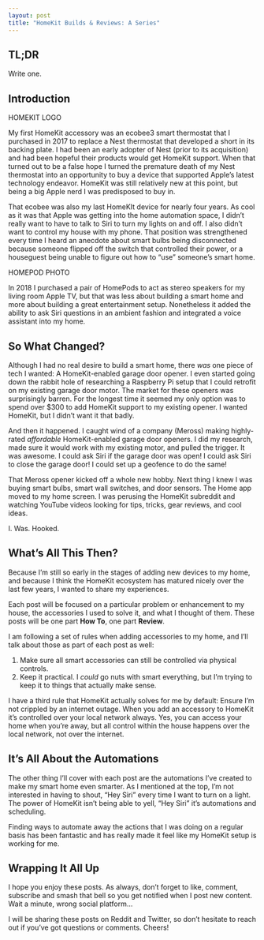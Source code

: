 ```yaml
---
layout: post
title: "HomeKit Builds & Reviews: A Series"
---
```


## TL;DR

Write one.

## Introduction

HOMEKIT LOGO

My first HomeKit accessory was an ecobee3 smart thermostat that I purchased in 2017 to replace a Nest thermostat that developed a short in its backing plate. I had been an early adopter of Nest (prior to its acquisition) and had been hopeful their products would get HomeKit support. When that turned out to be a false hope I turned the premature death of my Nest thermostat into an opportunity to buy a device that supported Apple’s latest technology endeavor. HomeKit was still relatively new at this point, but being a big Apple nerd I was predisposed to buy in.

That ecobee was also my last HomeKIt device for nearly four years. As cool as it was that Apple was getting into the home automation space, I didn’t really want to have to talk to Siri to turn my lights on and off. I also didn’t want to control my house with my phone. That position was strengthened every time I heard an anecdote about smart bulbs being disconnected because someone flipped off the switch that controlled their power, or a houseguest being unable to figure out how to “use” someone’s smart home.

HOMEPOD PHOTO

In 2018 I purchased a pair of HomePods to act as stereo speakers for my living room Apple TV, but that was less about building a smart home and more about building a great entertainment setup. Nonetheless it added the ability to ask Siri questions in an ambient fashion and integrated a voice assistant into my home.

## So What Changed?

Although I had no real desire to build a smart home, there _was_ one piece of tech I wanted: A HomeKit-enabled garage door opener. I even started going down the rabbit hole of researching a Raspberry Pi setup that I could retrofit on my existing garage door motor. The market for these openers was surprisingly barren. For the longest time it seemed my only option was to spend over $300 to add HomeKit support to my existing opener. I wanted HomeKit, but I didn’t want it that badly.

And then it happened. I caught wind of a company (Meross) making highly-rated _affordable_ HomeKit-enabled garage door openers. I did my research, made sure it would work with my existing motor, and pulled the trigger. It was awesome. I could ask Siri if the garage door was open! I could ask Siri to close the garage door! I could set up a geofence to do the same!

That Meross opener kicked off a whole new hobby. Next thing I knew I was buying smart bulbs, smart wall switches, and door sensors. The Home app moved to my home screen. I was perusing the HomeKit subreddit and watching YouTube videos looking for tips, tricks, gear reviews, and cool ideas.

I. Was. Hooked.

## What’s All This Then?

Because I’m still so early in the stages of adding new devices to my home, and because I think the HomeKit ecosystem has matured nicely over the last few years, I wanted to share my experiences.

Each post will be focused on a particular problem or enhancement to my house, the accessories I used to solve it, and what I thought of them. These posts will be one part **How To**, one part **Review**.

I am following a set of rules when adding accessories to my home, and I’ll talk about those as part of each post as well:

1.	Make sure all smart accessories can still be controlled via physical controls. 
2.	Keep it practical. I *could* go nuts with smart everything, but I’m trying to keep it to things that actually make sense. 

I have a third rule that HomeKit actually solves for me by default: Ensure I’m not crippled by an internet outage. When you add an accessory to HomeKit it’s controlled over your local network always. Yes, you can access your home when you’re away, but all control within the house happens over the local network, not over the internet.

## It’s All About the Automations

The other thing I’ll cover with each post are the automations I’ve created to make my smart home even smarter. As I mentioned at the top, I’m not interested in having to shout, “Hey Siri” every time I want to turn on a light. The power of HomeKit isn’t being able to yell, “Hey Siri” it’s automations and scheduling.

Finding ways to automate away the actions that I was doing on a regular basis has been fantastic and has really made it feel like my HomeKit setup is working for me.

## Wrapping It All Up

I hope you enjoy these posts. As always, don’t forget to like, comment, subscribe and smash that bell so you get notified when I post new content. Wait a minute, wrong social platform…

I will be sharing these posts on Reddit and Twitter, so don’t hesitate to reach out if you’ve got questions or comments. Cheers!



